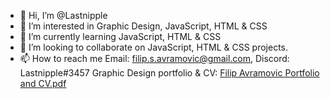 - 👋 Hi, I’m @Lastnipple
- 👀 I’m interested in Graphic Design, JavaScript, HTML & CSS
- 🌱 I’m currently learning JavaScript, HTML & CSS
- 💞️ I’m looking to collaborate on JavaScript, HTML & CSS projects.
- 📫 How to reach me Email: filip.s.avramovic@gmail.com, Discord: Lastnipple#3457
Graphic Design portfolio & CV: [Filip Avramovic Portfolio and CV.pdf](https://github.com/Lastnipple/Lastnipple/files/9181694/Filip.Avramovic.Portfolio.and.CV.pdf)

<!---
Lastnipple/Lastnipple is a ✨ special ✨ repository because its `README.md` (this file) appears on your GitHub profile.
You can click the Preview link to take a look at your changes.
--->

